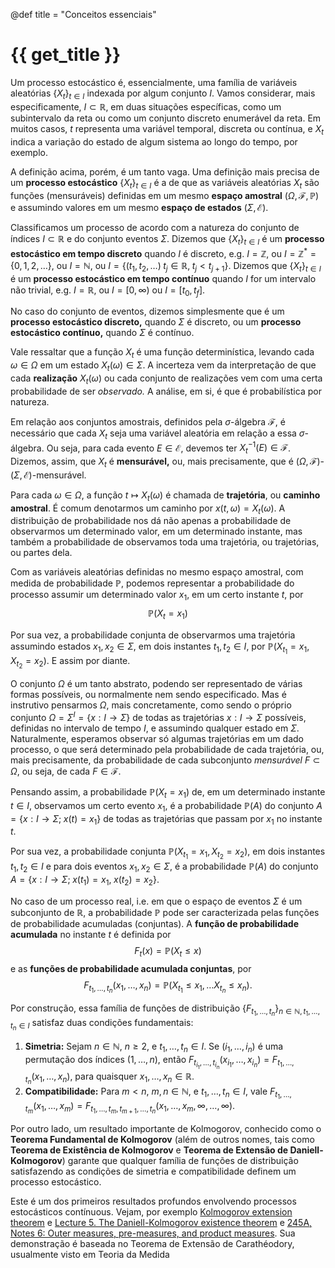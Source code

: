 @def title = "Conceitos essenciais"

# {{ get_title }}

Um processo estocástico é, essencialmente, uma família de variáveis aleatórias $\{X_t\}_{t\in I}$ indexada por algum conjunto $I$. Vamos considerar, mais especificamente, $I\subset \mathbb{R}$, em duas situações específicas, como um subintervalo da reta ou como um conjunto discreto enumerável da reta. Em muitos casos, $t$ representa uma variável temporal, discreta ou contínua, e $X_t$ indica a variação do estado de algum sistema ao longo do tempo, por exemplo.

A definição acima, porém, é um tanto vaga. Uma definição mais precisa de um **processo estocástico** $\{X_t\}_{t\in I}$ é a de que as variáveis aleatórias $X_t$ são funções (mensuráveis) definidas em um mesmo **espaço amostral** $(\Omega, \mathcal{F}, \mathbb{P})$ e assumindo valores em um mesmo **espaço de estados** $(\Sigma, \mathcal{E})$.

Classificamos um processo de acordo com a natureza do conjunto de índices $I\subset \mathbb{R}$ e do conjunto eventos $\Sigma.$ Dizemos que $\{X_t\}_{t\in I}$ é um **processo estocástico em tempo discreto** quando $I$ é discreto, e.g. $I = \mathbb{Z}$, ou $I=\mathbb{Z}^* = \{0, 1, 2, \ldots\}$, ou $I = \mathbb{N}$, ou $I = \{(t_1, t_2, \ldots)\; t_j \in \mathbb{R}, \; t_j < t_{j+1}\}$. Dizemos que $\{X_t\}_{t\in I}$ é um **processo estocástico em tempo contínuo** quando $I$ for um intervalo não trivial, e.g. $I=\mathbb{R}$, ou $I=[0, \infty)$ ou $I=[t_0, t_f].$

No caso do conjunto de eventos, dizemos simplesmente que é um **processo estocástico discreto,** quando $\Sigma$ é discreto, ou um **processo estocástico contínuo,** quando $\Sigma$ é contínuo.

Vale ressaltar que a função $X_t$ é uma função determinística, levando cada $\omega \in \Omega$ em um estado $X_t(\omega) \in \Sigma$. A incerteza vem da interpretação de que cada **realização** $X_t(\omega)$ ou cada conjunto de realizações vem com uma certa probabilidade de ser *observado.* A análise, em si, é que é probabilística por natureza.

Em relação aos conjuntos amostrais, definidos pela $\sigma$-álgebra $\mathcal{F}$, é necessário que cada $X_t$ seja uma variável aleatória em relação a essa $\sigma$-álgebra. Ou seja, para cada evento $E\in \mathcal{E}$, devemos ter $X_t^{-1}(E)\in \mathcal{F}$. Dizemos, assim, que $X_t$ é **mensurável,** ou, mais precisamente, que é $(\Omega, \mathcal{F})$-$(\Sigma, \mathcal{E})$-mensurável.

Para cada $\omega\in \Omega$, a função $t \mapsto X_t(\omega)$ é chamada de **trajetória**, ou **caminho amostral**. É comum denotarmos um caminho por $x(t, \omega) = X_t(\omega)$. A distribuição de probabilidade nos dá não apenas a probabilidade de observarmos um determinado valor, em um determinado instante, mas também a probabilidade de observamos toda uma trajetória, ou trajetórias, ou partes dela. 

Com as variáveis aleatórias definidas no mesmo espaço amostral, com medida de probabilidade $\mathbb{P}$, podemos representar a probabilidade do processo assumir um determinado valor $x_1$, em um certo instante $t$, por
$$
\mathbb{P}(X_t = x_1)
$$

Por sua vez, a probabilidade conjunta de observarmos uma trajetória assumindo estados $x_1, x_2\in \Sigma$, em dois instantes $t_1, t_2 \in I$, por $\mathbb{P}(X_{t_1} = x_1, X_{t_2} = x_2)$. E assim por diante.

O conjunto $\Omega$ é um tanto abstrato, podendo ser representado de várias formas possíveis, ou normalmente nem sendo especificado. Mas é instrutivo pensarmos $\Omega$, mais concretamente, como sendo o próprio conjunto $\Omega = \Sigma^I = \{x:I \rightarrow \Sigma\}$ de todas as trajetórias $x:I \rightarrow \Sigma$ possíveis, definidas no intervalo de tempo $I$, e assumindo qualquer estado em $\Sigma$. Naturalmente, esperamos observar só algumas trajetórias em um dado processo, o que será determinado pela probabilidade de cada trajetória, ou, mais precisamente, da probabilidade de cada subconjunto *mensurável* $F\subset \Omega,$ ou seja, de cada $F\in\mathcal{F}.$

Pensando assim, a probabilidade $\mathbb{P}(X_t = x_1)$ de, em um determinado instante $t\in I$, observamos um certo evento $x_1$, é a probabilidade $\mathbb{P}(A)$ do conjunto $A = \{x:I \rightarrow \Sigma; \;x(t) = x_1\}$ de todas as trajetórias que passam por $x_1$ no instante $t$.

Por sua vez, a probabilidade conjunta $\mathbb{P}(X_{t_1} = x_1, X_{t_2} = x_2)$, em dois instantes $t_1, t_2 \in I$ e para dois eventos $x_1, x_2\in \Sigma$, é a probabilidade $\mathbb{P}(A)$ do conjunto $A = \{x:I \rightarrow \Sigma; \;x(t_1) = x_1, \;x(t_2) = x_2\}$.

No caso de um processo real, i.e. em que o espaço de eventos $\Sigma$ é um subconjunto de $\mathbb{R},$ a probabilidade $\mathbb{P}$ pode ser caracterizada pelas funções de probabilidade acumuladas (conjuntas). A **função de probabilidade acumulada** no instante $t$ é definida por
$$
F_t(x) = \mathbb{P}(X_t \leq x)
$$
e as **funções de probabilidade acumulada conjuntas**, por
$$
F_{t_1, \ldots, t_n}(x_1, \ldots, x_n) = \mathbb{P}(X_{t_1} \leq x_1, \ldots X_{t_n} \leq x_n).
$$

Por construção, essa família de funções de distribuição $\{F_{t_1, \ldots, t_n}\}_{n\in \mathbb{N}, t_1, \ldots, t_n \in I}$ satisfaz duas condições fundamentais:

1. **Simetria:** Sejam $n\in \mathbb{N}$, $n \geq 2$, e $t_1, \ldots, t_n\in I$. Se $(i_1, \ldots, i_n)$ é uma permutação dos índices $(1, \ldots, n)$, então $F_{t_{i_1}, \ldots, t_{i_n}}(x_{i_1}, \ldots, x_{i_n}) = F_{t_1, \ldots, t_n}(x_1, \ldots, x_n)$, para quaisquer $x_1, \ldots, x_n \in \mathbb{R}$.
2. **Compatibilidade:** Para $m < n$, $m, n \in \mathbb{N}$, e $t_1, \ldots, t_n \in I$, vale $F_{t_1, \ldots, t_m}(x_1, \ldots, x_m) = F_{t_1, \ldots, t_m, t_{m+1}, \ldots, t_n}(x_1, \ldots, x_m, \infty, \ldots, \infty)$.

Por outro lado, um resultado importante de Kolmogorov, conhecido como o **Teorema Fundamental de Kolmogorov** (além de outros nomes, tais como **Teorema de Existência de Kolmogorov** e **Teorema de Extensão de Daniell-Kolmogorov**) garante que qualquer família de funções de distribuição satisfazendo as condições de simetria e compatibilidade definem um processo estocástico.

Este é um dos primeiros resultados profundos envolvendo processos estocásticos contínuous. Vejam, por exemplo [Kolmogorov extension theorem](https://en.wikipedia.org/wiki/Kolmogorov_extension_theorem) e [Lecture 5. The Daniell-Kolmogorov existence theorem](https://fabricebaudoin.wordpress.com/2012/03/25/lecture-5-the-daniell-kolmogorov-existence-theorem/) e [245A, Notes 6: Outer measures, pre-measures, and product measures](https://terrytao.wordpress.com/2010/10/30/245a-notes-6-outer-measures-pre-measures-and-product-measures/). Sua demonstração é baseada no Teorema de Extensão de Carathéodory, usualmente visto em Teoria da Medida
